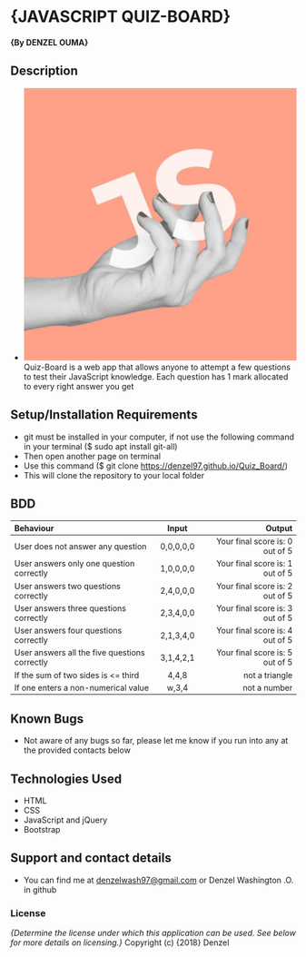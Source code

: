# {JAVASCRIPT QUIZ-BOARD}
#### {By DENZEL OUMA}
## Description
* ![Image](https://github.com/Denzel97/Quiz_Board/blob/gh-pages/img/js4.jpg)
Quiz-Board is a web app that allows anyone to attempt a few questions to test their JavaScript knowledge.  Each question has 1 mark allocated to every right answer you get
## Setup/Installation Requirements
* git must be installed in your computer, if not use the following command in your terminal ($ sudo apt install git-all)
* Then open another page on terminal
* Use this command ($ git clone https://denzel97.github.io/Quiz_Board/)
* This will clone the repository to your local folder

## BDD
| Behaviour     | Input           | Output |
| :------------ |:---------------:| -----:|
| User does not answer any question | 0,0,0,0,0 | Your final score is: 0 out of 5 |
| User answers only one question correctly | 1,0,0,0,0 | Your final score is: 1 out of 5 |
| User answers two questions correctly | 2,4,0,0,0     |  Your final score is: 2 out of 5 |
| User answers three questions correctly |  2,3,4,0,0 | Your final score is: 3 out of 5 |
| User answers four questions correctly | 2,1,3,4,0 | Your final score is: 4 out of 5 |
| User answers all the five questions correctly | 3,1,4,2,1 | Your final score is: 5 out of 5 |
| If the sum of two sides is <= third | 4,4,8 | not a triangle  |
| If one enters a non-numerical value  |  w,3,4 | not a number  |

## Known Bugs
* Not aware of any bugs so far, please let me know if you run into any at the provided contacts below
## Technologies Used
* HTML
* CSS
* JavaScript and jQuery
* Bootstrap
## Support and contact details
* You can find me at denzelwash97@gmail.com or Denzel Washington .O. in github

### License
*{Determine the license under which this application can be used.  See below for more details on licensing.}*
Copyright (c) {2018} Denzel
